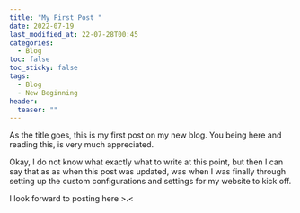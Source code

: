 ```yaml
---
title: "My First Post " 
date: 2022-07-19
last_modified_at: 22-07-28T00:45 
categories:
  - Blog
toc: false
toc_sticky: false
tags:
  - Blog
  - New Beginning
header:
  teaser: ""
---
```


As the title goes, this is my first post on my new blog.
You being here and reading this, is very much appreciated.

Okay, I do not know what exactly what to write at this point, but then
I can say that as as when this post was updated, was when I was finally 
through setting up the custom configurations and settings for my website
to kick off.

I look forward to posting here >.<
